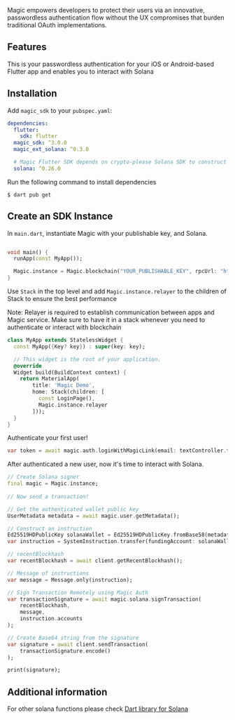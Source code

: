 Magic empowers developers to protect their users via an innovative, passwordless authentication flow without the UX compromises that burden traditional OAuth implementations.

## Features

This is your passwordless authentication for your iOS or Android-based Flutter app and enables you to interact with Solana

## Installation

Add `magic_sdk` to your `pubspec.yaml`:

```yaml
dependencies:
  flutter:
    sdk: flutter
  magic_sdk: ^3.0.0
  magic_ext_solana: ^0.3.0

  # Magic Flutter SDK depends on crypto-please Solana SDK to construct instructions.  
  solana: ^0.26.0
```

Run the following command to install dependencies

```text
$ dart pub get
```

## Create an SDK Instance

In `main.dart`, instantiate Magic with your publishable key, and Solana.

```dart

void main() {
  runApp(const MyApp());

  Magic.instance = Magic.blockchain("YOUR_PUBLISHABLE_KEY", rpcUrl: "https://api.devnet.solana.com", chain: SupportedBlockchain.solana);
}
```

Use `Stack` in the top level and add `Magic.instance.relayer` to the children of Stack to ensure the best performance

Note: Relayer is required to establish communication between apps and Magic service. Make sure to have it in a stack whenever you need to authenticate or interact with blockchain

```dart
class MyApp extends StatelessWidget {
  const MyApp({Key? key}) : super(key: key);

  // This widget is the root of your application.
  @override
  Widget build(BuildContext context) {
    return MaterialApp(
        title: 'Magic Demo',
        home: Stack(children: [
          const LoginPage(),
          Magic.instance.relayer
        ]));
  }
}
```

Authenticate your first user!

```dart
var token = await magic.auth.loginWithMagicLink(email: textController.text);
```

After authenticated a new user, now it's time to interact with Solana.

```dart
// Create Solana signer
final magic = Magic.instance;
  
// Now send a transaction! 

// Get the authenticated wallet public key
UserMetadata metadata = await magic.user.getMetadata();

// Construct an instruction
Ed25519HDPublicKey solanaWallet = Ed25519HDPublicKey.fromBase58(metadata.publicAddress!);
var instruction = SystemInstruction.transfer(fundingAccount: solanaWallet, recipientAccount: solanaWallet, lamports: 1);

// recentBlockhash
var recentBlockhash = await client.getRecentBlockhash();

// Message of instructions
var message = Message.only(instruction);

// Sign Transaction Remotely using Magic Auth
var transactionSignature = await magic.solana.signTransaction(
    recentBlockhash,
    message,
    instruction.accounts
);

// Create Base64 string from the signature
var signature = await client.sendTransaction(
    transactionSignature.encode()
);

print(signature);
```

## Additional information
For other solana functions please check [Dart library for Solana](https://github.com/cryptoplease/cryptoplease-dart/tree/master/packages/solana)
